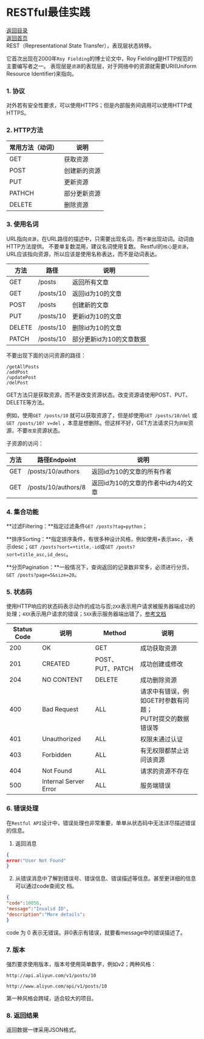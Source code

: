 # RESTful最佳实践

[返回目录](https://github.com/duanmingpy/python-interview/blob/master/django/%E7%9B%AE%E5%BD%95.md)         
[返回首页](https://github.com/duanmingpy/python-interview)           
REST（Representational State Transfer），表现层状态转移。

它首次出现在2000年`Roy Fielding`的博士论文中，Roy Fielding是HTTP规范的主要编写者之一。
表现层是`资源`的表现层，对于网络中的资源就需要URI(Uniform Resource Identifier)来指向。

### 1. 协议

对外若有安全性要求，可以使用HTTPS；但是内部服务间调用可以使用HTTP或
HTTPS。

### 2. HTTP方法

| 常用方法（动词） | 说明         |
| ---------------- | ------------ |
| GET              | 获取资源     |
| POST             | 创建新的资源 |
| PUT              | 更新资源     |
| PATHCH           | 部分更新资源 |
| DELETE           | 删除资源     |

### 3. 使用名词

URL指向`资源`，在URL路径的描述中，只需要出现名词，而`不要`出现动词。动词由HTTP方法提供。
不要单复数混用，建议名词使用复数。
Restful的`核心`是`资源`，URL应该指向资源，所以应该是使用名称表达，而不是动词表达。

| 方法   | 路径      | 说明                     |
| ------ | --------- | ------------------------ |
| GET    | /posts    | 返回所有文章             |
| GET    | /posts/10 | 返回id为10的文章         |
| POST   | /posts    | 创建新的文章             |
| PUT    | /posts/10 | 更新id为10的文章         |
| DELETE | /posts/10 | 删除id为10的文章         |
| PATCH  | /posts/10 | 部分更新id为10的文章数据 |

不要出现下面的访问资源的路径：

```
/getAllPosts
/addPost
/updatePost
/delPost
```

GET方法只是获取资源，而不是改变资源状态。改变资源请使用POST、PUT、DELETE等方法。

例如，使用`GET /posts/10` 就可以获取资源了，但是却使用`GET /posts/10/del` 或`GET /posts/10?
v=del` ，本意是想删除。但这样不好，GET方法请求只为`获取`资源，不要`改变`资源状态。

子资源的访问：

| 方法 | 路径Endpoint        | 说明                                |
| ---- | ------------------- | ----------------------------------- |
| GET  | /posts/10/authors   | 返回id为10的文章的所有作者          |
| GET  | /posts/10/authors/8 | 返回id为10的文章的作者中id为4的文章 |

### 4. 集合功能

**过滤Filtering：**指定过滤条件`GET /posts?tag=python`；

**排序Sorting：**指定排序条件，有很多种设计风格，例如使用+表示asc，-表示desc；`GET /posts?sort=+title,-id`或`GET /posts?sort=title_asc,id_desc`。

**分页Pagination：**一般情况下，查询返回的记录数非常多，必须进行分页，`GET /posts?page=5&size=20`。

### 5. 状态码

使用HTTP响应的状态码表示动作的成功与否;`2XX`表示用户请求被服务器端成功的处理；`4XX`表示用户请求的错误；`5XX`表示服务器端出错了，[参考文档](https://www.w3.org/Protocols/rfc2616/rfc2616-sec10.html)

| Status Code | 说明                  | Method           | 说明                                                         |
| ----------- | --------------------- | ---------------- | ------------------------------------------------------------ |
| 200         | OK                    | GET              | 成功获取资源                                                 |
| 201         | CREATED               | POST、PUT、PATCH | 成功创建或修改                                               |
| 204         | NO CONTENT            | DELETE           | 成功删除资源                                                 |
| 400         | Bad Request           | ALL              | 请求中有错误，例如GET时参数有问题；<br>PUT时提交的数据错误等 |
| 401         | Unauthorized          | ALL              | 权限未通过认证                                               |
| 403         | Forbidden             | ALL              | 有无权限都禁止访问该资源                                     |
| 404         | Not Found             | ALL              | 请求的资源不存在                                             |
| 500         | Internal Server Error | ALL              | 服务端错误                                                   |

### 6. 错误处理

在`Restful API`设计中，错误处理也非常重要，单单从状态码中无法详尽描述错误的信息。

1. 返回消息

```json
{
error:"User Not Found"
}
```

2. 从错误消息中了解到错误号、错误信息、错误描述等信息。甚至更详细的信息可以通过code查阅文
   档。

```json
{
"code":10056,
"message":"Invalid ID",
"description":"More details":
}
```

code 为 0 表示无错误。非0表示有错误，就要看message中的错误描述了。

### 7. 版本

强烈要求使用版本，版本号使用简单数字，例如v2；两种风格：

`http://api.aliyun.com/v1/posts/10`

`http://www.aliyun.com/api/v1/posts/10`

第一种风格会跨域，适合较大的项目。

### 8. 返回结果

返回数据一律采用JSON格式。
